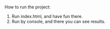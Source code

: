 How to run the project:
1. Run index.html, and have fun there.
2. Run by console, and there you can see results.

